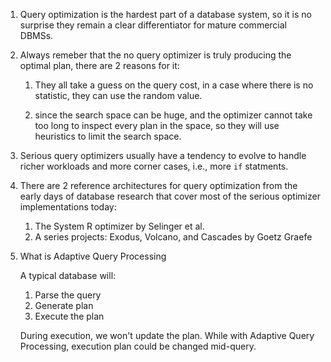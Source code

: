 1. Query optimization is the hardest part of a database system, so it is no 
   surprise they remain a clear differentiator for mature commercial DBMSs.

2. Always remeber that the no query optimizer is truly producing the optimal plan,
   there are 2 reasons for it:

   1. They all take a guess on the query cost, in a case where there is no 
      statistic, they can use the random value.

   2. since the search space can be huge, and the optimizer cannot take too long
      to inspect every plan in the space, so they will use heuristics to limit
      the search space.

3. Serious query optimizers usually have a tendency to evolve to handle richer
   workloads and more corner cases, i.e., more `if` statments.

4. There are 2 reference architectures for query optimization from the early days
   of database research that cover most of the serious optimizer implementations
   today:
  
   1. The System R optimizer by Selinger et al.
   2. A series projects: Exodus, Volcano, and Cascades by Goetz Graefe

5. What is Adaptive Query Processing

   A typical database will:
   
   1. Parse the query
   2. Generate plan
   3. Execute the plan
   
   During execution, we won't update the plan. While with Adaptive Query Processing,
   execution plan could be changed mid-query.
   